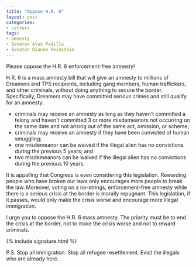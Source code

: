 ```yaml
---
title: "Oppose H.R. 6"
layout: post
categories:
- Letters
tags:
- amnesty
- Senator Alex Padilla
- Senator Dianne Feinstein
---
```


Please oppose the H.R. 6 enforcement-free amnesty!

H.R. 6 is a mass amnesty bill that will give an amnesty to millions of Dreamers and TPS recipients, including gang members, human traffickers, and other criminals, without doing anything to secure the border. Specifically, Dreamers may have committed serious crimes and still qualify for an amnesty:

- criminals may receive an amnesty as long as they haven't committed a felony and haven't committed 3 or more misdemeanors not occurring on the same date and not arising out of the same act, omission, or scheme;
- criminals may receive an amnesty if they have been convicted of human smuggling;
- one misdemeanor can be waived if the illegal alien has no convictions during the previous 5 years; and
- two misdemeanors can be waived if the illegal alien has no convictions during the previous 10 years.

It is appalling that Congress is even considering this legislation. Rewarding people who have broken our laws only encourages more people to break the law. Moreover, voting on a no-strings, enforcement-free amnesty while there is a serious crisis at the border is morally repugnant. This legislation, if it passes, would only make the crisis worse and encourage more illegal immigration.

I urge you to oppose the H.R. 6 mass amnesty. The priority must be to end the crisis at the border, not to make the crisis worse and not to reward criminals.

{% include signature.html %}

P.S. Stop all immigration. Stop all refugee resettlement. Evict the illegals who are already here.